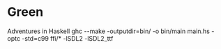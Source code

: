 Green
=====

Adventures in Haskell
ghc --make -outputdir=bin/ -o bin/main main.hs -optc -std=c99 ffi/* -lSDL2 -lSDL2_ttf
